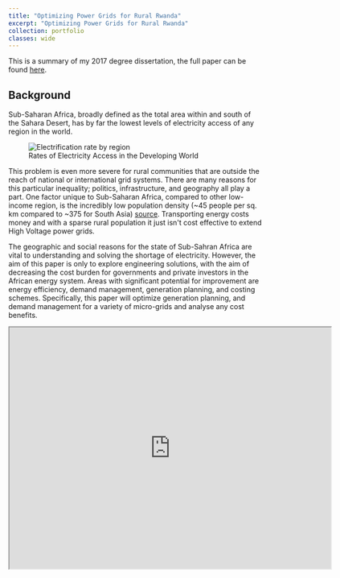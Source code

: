 ```yaml
---
title: "Optimizing Power Grids for Rural Rwanda"
excerpt: "Optimizing Power Grids for Rural Rwanda"
collection: portfolio
classes: wide
---
```

This is a summary of my 2017 degree dissertation, the full paper can be found [here](/assets/papers/Power-Grid-Architectures-for-Sub-Saharan-Africa.pdf).

## Background

Sub-Saharan Africa, broadly defined as the total area within and south of the Sahara Desert, has by far the lowest levels of electricity access of any region in the world.

<figure style="width: 600px" class="align-right">
  <img src="{{ site.url }}{{ site.baseurl }}/assets/images/p2-electrification.png" alt="Electrification rate by region"> 
  <figcaption>Rates of Electricity Access in the Developing World</figcaption>
</figure> 
 
This problem is even more severe for rural communities that are outside the reach of national or international grid systems. There are many reasons for this particular inequality; politics, infrastructure, and geography all play a part. One factor unique to Sub-Saharan Africa, compared to other low-income region, is the incredibly low population density (~45 people per sq. km compared to ~375 for South Asia) [source](https://data.worldbank.org/indicator/EN.POP.DNST?locations=ZG-8S-Z4). Transporting energy costs money and with a sparse rural population it just isn't cost effective to extend High Voltage power grids. 

The geographic and social reasons for the state of Sub-Sahran Africa are vital to understanding and solving the shortage of electricity. However, the aim of this paper is only to explore engineering solutions, with the aim of decreasing the cost burden for governments and private investors in the African energy system. Areas with significant potential for improvement are energy efficiency, demand management, generation planning, and costing schemes. Specifically, this paper will optimize generation planning, and demand management for a variety of micro-grids and analyse any cost benefits. 

<iframe src="https://www.google.com/maps/d/u/0/embed?mid=1ViAzRYH8d6MTjHuasridF5F95Fo" width="640" height="480"></iframe>
